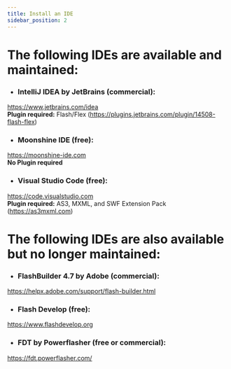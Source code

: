 ```yaml
---
title: Install an IDE
sidebar_position: 2
---
```


# The following IDEs are available and maintained:
  
  
* ### IntelliJ IDEA by JetBrains (commercial):  
https://www.jetbrains.com/idea  
**Plugin required:** Flash/Flex (https://plugins.jetbrains.com/plugin/14508-flash-flex)
  
  
* ### Moonshine IDE (free):  
https://moonshine-ide.com  
**No Plugin required**


* ### Visual Studio Code (free):  
https://code.visualstudio.com  
**Plugin required:** AS3, MXML, and SWF Extension Pack (https://as3mxml.com)
  
  
  
  
# The following IDEs are also available but no longer maintained:
  
  
* ### FlashBuilder 4.7 by Adobe (commercial):  
https://helpx.adobe.com/support/flash-builder.html
  
  
* ### Flash Develop (free):  
https://www.flashdevelop.org
  
  
* ### FDT by Powerflasher (free or commercial):  
https://fdt.powerflasher.com/
